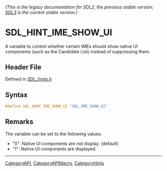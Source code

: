###### (This is the legacy documentation for SDL2, the previous stable version; [SDL3](https://wiki.libsdl.org/SDL3/) is the current stable version.)
# SDL_HINT_IME_SHOW_UI

A variable to control whether certain IMEs should show native UI components (such as the Candidate List) instead of suppressing them.

## Header File

Defined in [SDL_hints.h](https://github.com/libsdl-org/SDL/blob/SDL2/include/SDL_hints.h)

## Syntax

```c
#define SDL_HINT_IME_SHOW_UI "SDL_IME_SHOW_UI"
```

## Remarks

The variable can be set to the following values:

- "0": Native UI components are not display. (default)
- "1": Native UI components are displayed.

----
[CategoryAPI](CategoryAPI), [CategoryAPIMacro](CategoryAPIMacro), [CategoryHints](CategoryHints)

